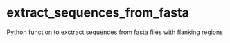 # extract_sequences_from_fasta
Python function to exctract sequences from fasta files with flanking regions
